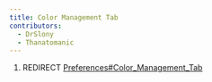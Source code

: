 ```yaml
---
title: Color Management Tab
contributors:
  - DrSlony
  - Thanatomanic
---
```


1.  REDIRECT
    [Preferences#Color_Management_Tab](preferences#color_management_tab)
